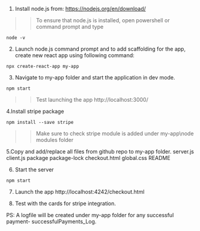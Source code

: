 1. Install node.js from: https://nodejs.org/en/download/
>> To ensure that node.js is installed, open powershell or command prompt and type 
```
node -v
```

2. Launch node.js command prompt and to add scaffolding for the app, create new react app using following command:
```
npx create-react-app my-app
```

3. Navigate to my-app folder and start the application in dev mode. 
```
npm start
```
>> Test launching the app http://localhost:3000/

4.Install stripe package
```
npm install --save stripe
```
>>Make sure to check stripe module is added under my-app\node modules folder

5.Copy and add/replace all files from github repo to my-app folder.
server.js
client.js
package
package-lock
checkout.html
global.css
README

6. Start the server
```
npm start
```

7. Launch the app  http://localhost:4242/checkout.html

8. Test with the cards for stripe integration.

PS: A logfile will be created under my-app folder for any successful payment- successfulPayments_Log.

